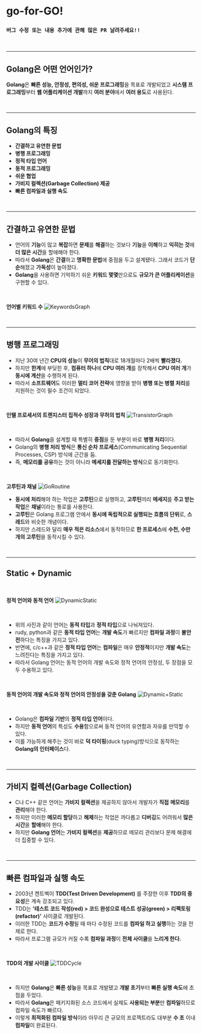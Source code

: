 # **go-for-GO!**
### **`버그 수정 또는 내용 추가에 관해 많은 PR 날려주세요!!`**

<br>

---
## **Golang은 어떤 언어인가?**

**Golang**은 **빠른 성능, 안정성, 편의성, 쉬운 프로그래밍**을 목표로 개발되었고 **시스템 프로그래밍**부터 **웹 어플리케이션 개발**까지 **여러 분야**에서 **여러 용도**로 사용된다.

<br>

---
## **Golang의 특징**
- **간결하고 유연한 문법**
- **병행 프로그래밍**
- **정적 타입 언어**
- **동적 프로그래밍**
- **쉬운 협업**
- **가비지 컬렉션(Garbage Collection) 제공**
- **빠른 컴파일과 실행 속도**

<br>

---
## **간결하고 유연한 문법**
- 언어의 **기능**이 많고 **복잡**하면 **문제**를 **해결**하는 것보다 **기능**을 **이해**하고 **익히는 것**에 **더 많은 시간**을 할애해야 한다.
- 따라서 **Golang**은 **간결**하고 **명확한 문법**에 중점을 두고 설계됐다. 그래서 코드가 **단순**해졌고 **가독성**이 높아졌다.
- **Golang**을 사용하면 기억하기 쉬운 **키워드 몇몇**만으로도 **규모가 큰 어플리케이션**을 구현할 수 있다.

<br>

**언어별 키워드 수**
![KeywordsGraph](01.%20Syntax/img/KeywordsGraph.png)

<br>

---
## **병행 프로그래밍**
- 지난 30여 년간 **CPU의 성능**이 **무어의 법칙**대로 18개월마다 2배씩 **빨라졌다.**
- 하지만 **한계**에 부딪힌 후, **컴퓨터 하나**에 **CPU 여러 개**를 장착해서 **CPU 여러 개**가 **동시에 계산**을 수행하게 된다.
- 따라서 **소프트웨어**도 이러한 **멀티 코어 전략**에 영향을 받아 **병행 또는 병렬 처리**를 지원하는 것이 필수 조건이 되었다.

<br>

**인텔 프로세서의 트랜지스터 집적수 성장과 무허의 법칙**
![TransistorGraph](01.%20Syntax/img/TransistorGraph.png)

<br>

- 따라서 **Golang**을 설계할 때 특별히 **중점**을 둔 부분이 바로 **병행 처리**이다.
- Golang의 **병행 처리 방식**은 **통신 순차 프로세스**(Communicating Sequential Processes, CSP) 방식에 근간을 둠.
- 즉, **메모리를 공유**하는 것이 아니라 **메세지를 전달하는 방식**으로 동기화한다.

<br>

**고루틴과 채널**
![GoRoutine](01.%20Syntax/img/GoRoutine.jpg)
- **동시에 처리**해야 하는 작업은 **고루틴**으로 실행하고, **고루틴**끼리 **메세지**를 **주고 받는 작업**은 **채널**이라는 통로를 사용한다.
- **고루틴**은 Golang 프로그램 안에서 **동시에 독립적으로 실행되는 흐름의 단위**로, **스레드**와 비슷한 개념이다.
- 하지만 스레드와 달리 **매우 적은 리소스**에서 동작하므로 **한 프로세스**에 **수천, 수만 개의 고루틴**을 동작시킬 수 있다.

<br>

---
## **Static + Dynamic**

<br>

**정적 언어와 동적 언어**
![DynamicStatic](01.%20Syntax/img/DynamicStatic.jpg)

<br>

- 위의 사진과 같이 언어는 **동적 타입**과 **정적 타입**으로 나눠져있다.
- rudy, python과 같은 **동적 타입 언어**는 **개발 속도**가 빠르지만 **컴파일 과정**이 **불안전**하다는 특징을 가지고 있다.
- 반면에, c/c++과 같은 **정적 타입 언어**는 **컴파일**은 매우 **안정적**이지만 **개발 속도**는 느려진다는 특징을 가지고 있다.
- 따라서 Golang 언어는 동적 언어의 개발 속도와 정적 언어의 안정성, 두 장점을 모두 수용하고 있다.

<br>

**동적 언어의 개발 속도와 정적 언어의 안정성을 갖춘 Golang**
![Dynamic+Static](01.%20Syntax/img/Dynamic+Static.jpg)

<br>

- Golang은 **컴파일 기반**의 **정적 타입 언어**이다.
- 하지만 **동적 언어**의 특성도 **수용**함으로써 동적 언어의 유연함과 자유를 만끽할 수 있다.
- 이를 가능하게 해주는 것이 바로 **덕 타이핑**(duck typing)방식으로 동작하는 **Golang의 인터페이스**다.

<br>

---
## **가비지 컬렉션**(Garbage Collection)
- C나 C++ 같은 언어는 **가비지 컬렉션**을 제공하지 않아서 개발자가 **직접** **메모리**를 **관리**해야 한다.
- 하지만 이러한 **메모리 할당**하고 **해제**하는 작업은 까다롭고 **디버깅**도 어려워서 **많은 시간**을 **할애**해야 한다.
- 하지만 **Golang 언어**는 **가비지 컬렉션**을 **제공**하므로 메모리 관리보다 문제 해결에 더 집중할 수 있다.

<br>

---
## **빠른 컴파일과 실행 속도**
- 2003년 켄트벡이 **TDD(Test Driven Development)** 를 주장한 이후 **TDD의 중요성**은 계속 강조되고 있다.
- TDD는 **'테스트 코드 작성(red) > 코드 완성으로 테스트 성공(green) > 리펙토링(refactor)'** 사이클로 개발된다.
- 이러한 TDD는 **코드가 수정**될 때 마다 수정된 코드를 **컴파일 하고 실행**하는 것을 전제로 한다.
- 따라서 프로그램 규모가 커질 수록 **컴파일 과정**이 **전체 사이클**을 **느리게 한다.**

<br>

**TDD의 개발 사이클**
![TDDCycle](01.%20Syntax/img/TDDCycle.jpg)

<br>

- 하지만 **Golang**은 **빠른 성능**을 목표로 개발됐고 **개발 초기**부터 **빠른 실행 속도**에 초점을 두었다.
- 따라서 **Golang**은 패키지화된 소스 코드에서 실제도 **사용되는 부분**만 **컴파일**하므로 컴파일 속도가 빠르다.
- 이렇게 **최적화된 컴파일 방식**이라 아무리 큰 규모의 프로젝트라도 대부분 **수 초** 이내 **컴파일**이 완료된다.
